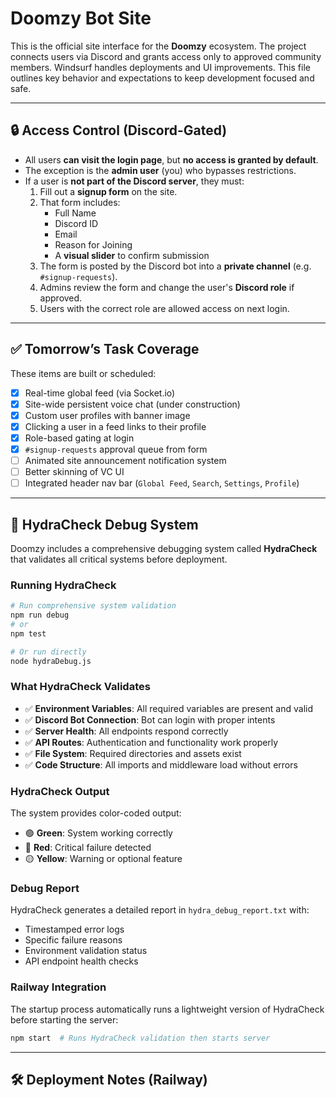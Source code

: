 # Doomzy Bot Site


This is the official site interface for the **Doomzy** ecosystem. The project connects users via Discord and grants access only to approved community members. Windsurf handles deployments and UI improvements. This file outlines key behavior and expectations to keep development focused and safe.

---

## 🔒 Access Control (Discord-Gated)

- All users **can visit the login page**, but **no access is granted by default**.
- The exception is the **admin user** (you) who bypasses restrictions.
- If a user is **not part of the Discord server**, they must:
  1. Fill out a **signup form** on the site.
  2. That form includes:
     - Full Name
     - Discord ID
     - Email
     - Reason for Joining
     - A **visual slider** to confirm submission
  3. The form is posted by the Discord bot into a **private channel** (e.g. `#signup-requests`).
  4. Admins review the form and change the user's **Discord role** if approved.
  5. Users with the correct role are allowed access on next login.

---

## ✅ Tomorrow’s Task Coverage

These items are built or scheduled:
- [x] Real-time global feed (via Socket.io)
- [x] Site-wide persistent voice chat (under construction)
- [x] Custom user profiles with banner image
- [x] Clicking a user in a feed links to their profile
- [x] Role-based gating at login
- [x] `#signup-requests` approval queue from form
- [ ] Animated site announcement notification system
- [ ] Better skinning of VC UI
- [ ] Integrated header nav bar (`Global Feed`, `Search`, `Settings`, `Profile`)

---

## 🧪 HydraCheck Debug System

Doomzy includes a comprehensive debugging system called **HydraCheck** that validates all critical systems before deployment.

### Running HydraCheck

```bash
# Run comprehensive system validation
npm run debug
# or
npm test

# Or run directly
node hydraDebug.js
```

### What HydraCheck Validates

- ✅ **Environment Variables**: All required variables are present and valid
- ✅ **Discord Bot Connection**: Bot can login with proper intents
- ✅ **Server Health**: All endpoints respond correctly
- ✅ **API Routes**: Authentication and functionality work properly
- ✅ **File System**: Required directories and assets exist
- ✅ **Code Structure**: All imports and middleware load without errors

### HydraCheck Output

The system provides color-coded output:
- 🟢 **Green**: System working correctly
- 🔴 **Red**: Critical failure detected
- 🟡 **Yellow**: Warning or optional feature

### Debug Report

HydraCheck generates a detailed report in `hydra_debug_report.txt` with:
- Timestamped error logs
- Specific failure reasons
- Environment validation status
- API endpoint health checks

### Railway Integration

The startup process automatically runs a lightweight version of HydraCheck before starting the server:

```bash
npm start  # Runs HydraCheck validation then starts server
```

---

## 🛠 Deployment Notes (Railway)
